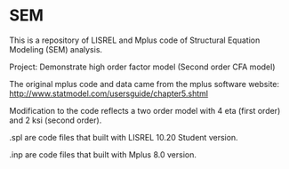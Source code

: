 # SEM
This is a repository of LISREL and Mplus code of Structural Equation Modeling (SEM) analysis. 

Project: Demonstrate high order factor model (Second order CFA model) 

The original mplus code and data came from the mplus software website: http://www.statmodel.com/usersguide/chapter5.shtml

Modification to the code reflects a two order model with 4 eta (first order) and 2 ksi (second order).

.spl are code files that built with LISREL 10.20 Student version. 

.inp are code files that built with Mplus 8.0 version.


